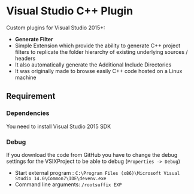 # Visual Studio C++ Plugin
Custom plugins for Visual Studio 2015+:
- **Generate Filter**
 - Simple Extension which provide the ability to generate C++ project filters to replicate the folder hierarchy of existing underlying sources / headers
 - It also automatically generate the Additional Include Directories
 - It was originally made to browse easily C++ code hosted on a Linux machine

## Requirement
### Dependencies
You need to install Visual Studio 2015 SDK
### Debug
If you download the code from GitHub you have to change the debug settings for the VSIXProject to be able to debug (```Properties -> Debug```)
- Start external program : ```C:\Program Files (x86)\Microsoft Visual Studio 14.0\Common7\IDE\devenv.exe```
- Command line arguments: ```/rootsuffix EXP```
